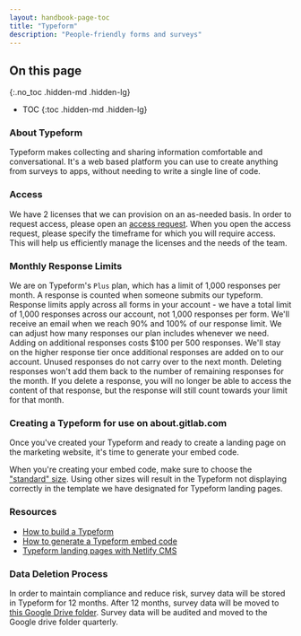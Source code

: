 ```yaml
---
layout: handbook-page-toc
title: "Typeform"
description: "People-friendly forms and surveys"
---
```


## On this page
{:.no_toc .hidden-md .hidden-lg}

- TOC
{:toc .hidden-md .hidden-lg}

### About Typeform

Typeform makes collecting and sharing information comfortable and conversational. It's a web based platform you can use to create anything from surveys to apps, without needing to write a single line of code. 

### Access

We have 2 licenses that we can provision on an as-needed basis. In order to request access, please open an [access request](https://gitlab.com/gitlab-com/team-member-epics/access-requests/-/issues/new?issuable_template=Individual_Bulk_Access_Request&_gl=1*32gfeq*_ga*MTM2Mzg1MDE0OS4xNjgwMTk5MDQ2*_ga_ENFH3X7M5Y*MTY4OTA5MTEwMS4yMjIuMS4xNjg5MDkyNzQ0LjAuMC4w). When you open the access request, please specify the timeframe for which you will require access. This will help us efficiently manage the licenses and the needs of the team. 

### Monthly Response Limits 

We are on Typeform's `Plus` plan, which has a limit of 1,000 responses per month. A response is counted when someone submits our typeform. Response limits apply across all forms in your account - we have a total limit of 1,000 responses across our account, not 1,000 responses per form. We'll receive an email when we reach 90% and 100% of our response limit. We can adjust how many responses our plan includes whenever we need. Adding on additional responses costs $100 per 500 responses. We'll stay on the higher response tier once additional responses are added on to our account. Unused responses do not carry over to the next month. Deleting responses won't add them back to the number of remaining responses for the month. If you delete a response, you will no longer be able to access the content of that response, but the response will still count towards your limit for that month.

### Creating a Typeform for use on about.gitlab.com

Once you've created your Typeform and ready to create a landing page on the marketing website, it's time to generate your embed code. 

When you're creating your embed code, make sure to choose the ["standard" size](https://help.typeform.com/hc/en-us/articles/360029249212-Embed-your-typeform). Using other sizes will result in the Typeform not displaying correctly in the template we have designated for Typeform landing pages. 

### Resources

- [How to build a Typeform](https://help.typeform.com/hc/en-us/articles/360053660271-My-first-typeform-)
- [How to generate a Typeform embed code](https://help.typeform.com/hc/en-us/articles/360029249212-Embed-your-typeform)
- [Typeform landing pages with Netlify CMS](https://about.gitlab.com/handbook/marketing/netlifycms/#typeform-landing-pages)

### Data Deletion Process 

In order to maintain compliance and reduce risk, survey data will be stored in Typeform for 12 months. After 12 months, survey data will be moved to [this Google Drive folder](https://drive.google.com/drive/folders/12L0ru1xkVay8iq862mXtXgTanFT_EZ7e?usp=sharing). Survey data will be audited and moved to the Google drive folder quarterly.  


